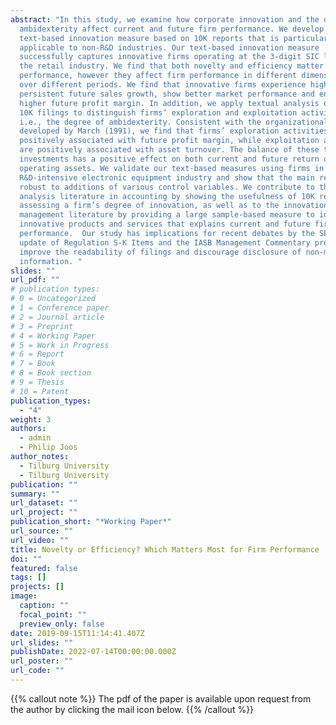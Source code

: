 ```yaml
---
abstract: "In this study, we examine how corporate innovation and the degree of
  ambidexterity affect current and future firm performance. We develop a novel
  text-based innovation measure based on 10K reports that is particularly
  applicable to non-R&D industries. Our text-based innovation measure
  successfully captures innovative firms operating at the 3-digit SIC level in
  the retail industry. We find that both novelty and efficiency matter for firm
  performance, however they affect firm performance in different dimensions and
  over different periods. We find that innovative firms experience higher and
  persistent future sales growth, show better market performance and enjoy a
  higher future profit margin. In addition, we apply textual analysis on firms’
  10K filings to distinguish firms’ exploration and exploitation activities,
  i.e., the degree of ambidexterity. Consistent with the organizational theory
  developed by March (1991), we find that firms’ exploration activities are
  positively associated with future profit margin, while exploitation activities
  are positively associated with asset turnover. The balance of these two
  investments has a positive effect on both current and future return on net
  operating assets. We validate our text-based measures using firms in the
  R&D-intensive electronic equipment industry and show that the main results are
  robust to additions of various control variables. We contribute to the textual
  analysis literature in accounting by showing the usefulness of 10K reports in
  assessing a firm’s degree of innovation, as well as to the innovation
  management literature by providing a large sample-based measure to identify
  innovative products and services that explains current and future firm
  performance.  Our study has implications for recent debates by the SEC on the
  update of Regulation S-K Items and the IASB Management Commentary project to
  improve the readability of filings and discourage disclosure of non-material
  information. "
slides: ""
url_pdf: ""
# publication types:
# 0 = Uncategorized
# 1 = Conference paper
# 2 = Journal article
# 3 = Preprint 
# 4 = Working Paper
# 5 = Work in Progress
# 6 = Report
# 7 = Book
# 8 = Book section
# 9 = Thesis
# 10 = Patent
publication_types:
  - "4"
weight: 3
authors:
  - admin
  - Philip Joos
author_notes:
  - Tilburg University
  - Tilburg University
publication: ""
summary: ""
url_dataset: ""
url_project: ""
publication_short: "*Working Paper*"
url_source: ""
url_video: ""
title: Novelty or Efficiency? Which Matters Most for Firm Performance
doi: ""
featured: false
tags: []
projects: []
image:
  caption: ""
  focal_point: ""
  preview_only: false
date: 2019-09-15T11:14:41.407Z
url_slides: ""
publishDate: 2022-07-14T00:00:00.000Z
url_poster: ""
url_code: ""
---
```

{{% callout note %}}
The pdf of the paper is available upon request from the author by clicking the mail icon below.
{{% /callout %}}
